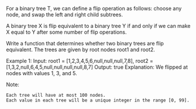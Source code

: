 For a binary tree T, we can define a flip operation as follows: choose any node, and swap the left and right child subtrees.

A binary tree X is flip equivalent to a binary tree Y if and only if we can make X equal to Y after some number of flip operations.

Write a function that determines whether two binary trees are flip equivalent.  The trees are given by root nodes root1 and root2.


Example 1:
	Input: root1 = [1,2,3,4,5,6,null,null,null,7,8], root2 = [1,3,2,null,6,4,5,null,null,null,null,8,7]
	Output: true
	Explanation: We flipped at nodes with values 1, 3, and 5.

Note:

    Each tree will have at most 100 nodes.
    Each value in each tree will be a unique integer in the range [0, 99].
